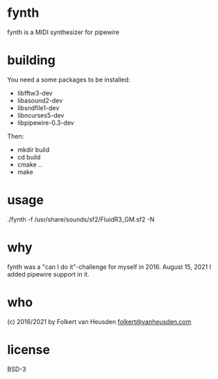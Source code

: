 # fynth
fynth is a MIDI synthesizer for pipewire


# building
You need a some packages to be installed:

* libfftw3-dev
* libasound2-dev
* libsndfile1-dev
* libncurses5-dev
* libpipewire-0.3-dev

Then:

* mkdir build
* cd build
* cmake ..
* make


# usage
./fynth -f /usr/share/sounds/sf2/FluidR3_GM.sf2 -N


# why
fynth was a "can I do it"-challenge for myself in 2016.
August 15, 2021 I added pipewire support in it.


# who
(c) 2016/2021 by Folkert van Heusden <folkert@vanheusden.com>


# license
BSD-3
